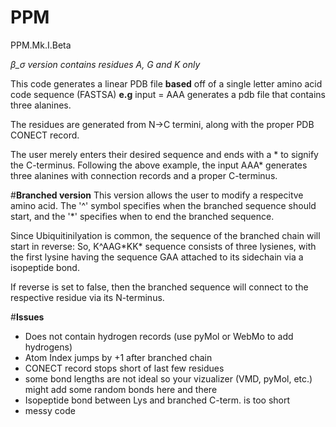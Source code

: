 # PPM
PPM.Mk.I.Beta

*β_σ version contains residues A, G and K only*


This code generates a linear PDB file **based** off of a single letter amino acid code sequence (FASTSA) **e.g** input = AAA generates a pdb file that contains three alanines.

The residues are generated from N->C termini, along with the proper PDB CONECT record.

The user merely enters their desired sequence and ends with a \* to signify the C-terminus. Following the above example, the input AAA* generates three alanines with connection records and a proper C-terminus. 

#**Branched version**
This version allows the user to modify a respecitve amino acid. The '^' symbol specifies when the branched sequence should start, and the '*' specifies when to end the branched sequence.

Since Ubiquitinilyation is common, the sequence of the branched chain will start in reverse: So, K^AAG\*KK\* sequence consists of three lysienes, with the first lysine having the sequence GAA attached to its sidechain via a isopeptide bond. 

If reverse is set to false, then the branched sequence will connect to the respective residue via its N-terminus. 

#**Issues**
* Does not contain hydrogen records (use pyMol or WebMo to add hydrogens)
* Atom Index jumps by +1 after branched chain
* CONECT record stops short of last few residues
* some bond lengths are not ideal so your vizualizer (VMD, pyMol, etc.) might add some random bonds here and there
* Isopeptide bond between Lys and branched C-term. is too short
* messy code
